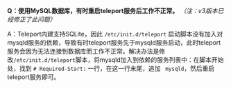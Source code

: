**Q：使用MySQL数据库，有时重启teleport服务后工作不正常。** _（注：v3版本已经修正了此问题）_

A：Teleport内建支持SQLite，因此 `/etc/init.d/teleport` 启动脚本没有加入对mysqld服务的依赖，导致有时teleport服务先于mysqld服务启动，此时teleport服务会因为无法连接到数据库而工作不正常。解决办法是修改`/etc/init.d/teleport`脚本，将mysqld加入到依赖的服务列表中：在脚本开始处，找到 `# Required-Start:` 一行，在这一行末尾，追加 ` mysqld`，然后重启teleport服务即可。
